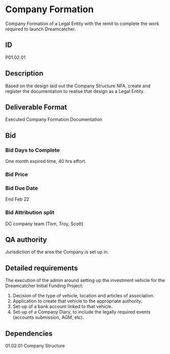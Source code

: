 # Company Formation 

Company Formation of a Legal Entity with the remit to complete the work required to launch Dreamcatcher.

## ID 

P01.02.01

## Description

Based on the design laid out the Company Structure NFA, create and register the documentation to realise that design as a Legal Entity.

## Deliverable Format

Executed Company Formation Documentation

## Bid 

### Bid Days to Complete

One month expired time, 40 hrs effort.

### Bid Price

### Bid Due Date

End Feb 22

### Bid Attribution split

DC company team (Tom, Troy, Scott)

## QA authority

Jurisdiction of the area the Company is set up in.

## Detailed requirements

The execution of the admin around setting up the investment vehicle for the Dreamcatcher Initial Funding Project:

1. Decision of the type of vehicle, location and articles of association.
2. Application to create that vehicle to the appropriate authority.
3. Set-up of a bank account linked to that vehicle.
4. Set-up of a Company Diary, to include the legally required events (accounts submission, AGM, etc).


## Dependencies

01.02.01 Company Structure

